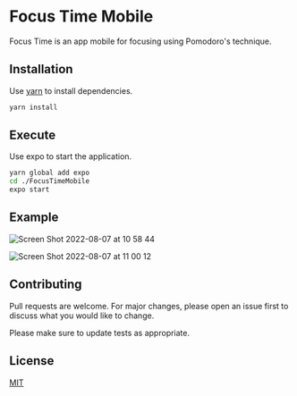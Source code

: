 # Focus Time Mobile

Focus Time is an app mobile for focusing using Pomodoro's technique.

## Installation

Use [yarn](https://yarnpkg.com/) to install dependencies.

```bash
yarn install
```

## Execute

Use expo to start the application.

```bash
yarn global add expo
cd ./FocusTimeMobile
expo start
```

## Example

![Screen Shot 2022-08-07 at 10 58 44](https://user-images.githubusercontent.com/49216154/183294380-e86dbf9a-e3af-4cde-9320-efd28a827678.png)

![Screen Shot 2022-08-07 at 11 00 12](https://user-images.githubusercontent.com/49216154/183294454-470e2f63-d116-4e7a-be4e-26790f387c03.png)


## Contributing
Pull requests are welcome. For major changes, please open an issue first to discuss what you would like to change.

Please make sure to update tests as appropriate.

## License
[MIT](https://choosealicense.com/licenses/mit/)
